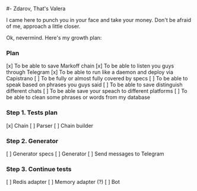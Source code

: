 #- Zdarov, That's Valera

I came here to punch you in your face and take your money.
Don't be afraid of me, approach a little closer.

Ok, nevermind. Here's my growth plan:

### Plan

[x] To be able to save Markoff chain
[x] To be able to listen you guys through Telegram
[x] To be able to run like a daemon and deploy via Capistrano
[ ] To be fully or almost fully covered by specs
[ ] To be able to speak based on phrases you guys said
[ ] To be able to save distinguish different chats
[ ] To be able save your speach to different platforms
[ ] To be able to clean some phrases or words from my database

### Step 1. Tests plan
[x] Chain
[ ] Parser
[ ] Chain builder

### Step 2. Generator
[ ] Generator specs
[ ] Generator
[ ] Send messages to Telegram

### Step 3. Continue tests
[ ] Redis adapter
[ ] Memory adapter (?)
[ ] Bot
